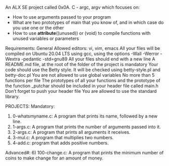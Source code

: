 An ALX SE project called 0x0A. C - argc, argv which focuses on:
*   How to use arguments passed to your program
*   What are two prototypes of main that you know of, and in which case do you use one or the other
*   How to use __attribute__((unused)) or (void) to compile functions with unused variables or parameters

Requirements:
General
Allowed editors: vi, vim, emacs
All your files will be compiled on Ubuntu 20.04 LTS using gcc, using the options -Wall -Werror -Wextra -pedantic -std=gnu89
All your files should end with a new line
A README.md file, at the root of the folder of the project is mandatory
Your code should use the Betty style. It will be checked using betty-style.pl and betty-doc.pl
You are not allowed to use global variables
No more than 5 functions per file
The prototypes of all your functions and the prototype of the function _putchar should be included in your header file called main.h
Don’t forget to push your header file
You are allowed to use the standard library.

PROJECTS:
Mandatory:
1) 0-whatsmyname.c: A program that prints its name, followed by a new line.
2) 1-args.c: A program that prints the number of arguments passed into it.
3) 2-args.c: A program that prints all arguments it receives.
4) 3-mul.c: A program that multiplies two numbers.
5) 4-add.c: program that adds positive numbers.

Advanced#:
6) 100-change.c: A program that prints the minimum number of coins to make change for an amount of money.
